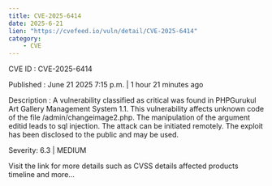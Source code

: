 ```yaml
---
title: CVE-2025-6414
date: 2025-6-21
lien: "https://cvefeed.io/vuln/detail/CVE-2025-6414"
category:
    - CVE
---
```


CVE ID : CVE-2025-6414

Published :  June 21
2025
7:15 p.m. | 1 hour
21 minutes ago

Description : A vulnerability classified as critical was found in PHPGurukul Art Gallery Management System 1.1. This vulnerability affects unknown code of the file /admin/changeimage2.php. The manipulation of the argument editid leads to sql injection. The attack can be initiated remotely. The exploit has been disclosed to the public and may be used.

Severity: 6.3 | MEDIUM

Visit the link for more details
such as CVSS details
affected products
timeline
and more...

